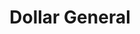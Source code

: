 ---
title: "Dollar General"
url: /rose-hill/dollar-general-north-rose-hill-road/
shop: variety store
---